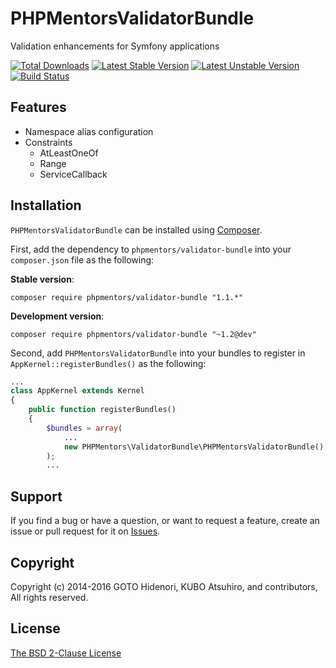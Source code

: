 # PHPMentorsValidatorBundle

Validation enhancements for Symfony applications

[![Total Downloads](https://poser.pugx.org/phpmentors/validator-bundle/downloads.png)](https://packagist.org/packages/phpmentors/validator-bundle)
[![Latest Stable Version](https://poser.pugx.org/phpmentors/validator-bundle/v/stable.png)](https://packagist.org/packages/phpmentors/validator-bundle)
[![Latest Unstable Version](https://poser.pugx.org/phpmentors/validator-bundle/v/unstable.png)](https://packagist.org/packages/phpmentors/validator-bundle)
[![Build Status](https://travis-ci.org/phpmentors-jp/validator-bundle.svg?branch=master)](https://travis-ci.org/phpmentors-jp/validator-bundle)

## Features

* Namespace alias configuration
* Constraints
  * AtLeastOneOf
  * Range
  * ServiceCallback

## Installation

`PHPMentorsValidatorBundle` can be installed using [Composer](http://getcomposer.org/).

First, add the dependency to `phpmentors/validator-bundle` into your `composer.json` file as the following:

**Stable version**:

```
composer require phpmentors/validator-bundle "1.1.*"
```

**Development version**:

```
composer require phpmentors/validator-bundle "~1.2@dev"
```

Second, add `PHPMentorsValidatorBundle` into your bundles to register in `AppKernel::registerBundles()` as the following:

```php
...
class AppKernel extends Kernel
{
    public function registerBundles()
    {
        $bundles = array(
            ...
            new PHPMentors\ValidatorBundle\PHPMentorsValidatorBundle(),
        );
        ...
```

## Support

If you find a bug or have a question, or want to request a feature, create an issue or pull request for it on [Issues](https://github.com/phpmentors-jp/validator-bundle/issues).

## Copyright

Copyright (c) 2014-2016 GOTO Hidenori, KUBO Atsuhiro, and contributors, All rights reserved.

## License

[The BSD 2-Clause License](http://opensource.org/licenses/BSD-2-Clause)
